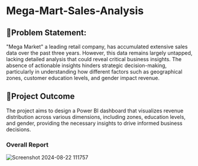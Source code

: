 # Mega-Mart-Sales-Analysis

## 📝Problem Statement:
"Mega Market" a leading retail company, has accumulated extensive sales data over the past three years. However, this data remains largely untapped, lacking detailed analysis that could reveal critical business insights. The absence of actionable insights hinders strategic decision-making, particularly in understanding how different factors such as geographical zones, customer education levels, and gender impact revenue.

## 🎯Project Outcome

The project aims to design a Power BI dashboard that visualizes revenue distribution across various dimensions, including zones, education levels, and gender, providing the necessary insights to drive informed business decisions.


### Overall Report

![Screenshot 2024-08-22 111757](https://github.com/user-attachments/assets/185a6fa0-c3c4-418b-9a60-fb89f6318423)
